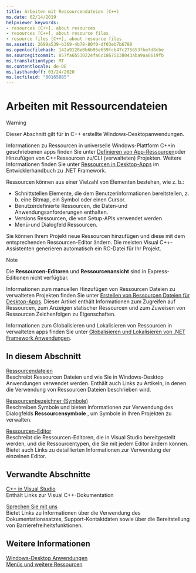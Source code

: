 ```yaml
---
title: Arbeiten mit Ressourcendateien (C++)
ms.date: 02/14/2019
helpviewer_keywords:
- resources [C++], about resources
- resources [C++], about resource files
- resource files [C++], about resource files
ms.assetid: 2699a539-b369-4b78-80f0-df03eb7b6780
ms.openlocfilehash: 142a9120e0b6b95e659fcb47c275653fbefd8cbe
ms.sourcegitcommit: 857fa6b530224fa6c18675138043aba9aa0619fb
ms.translationtype: MT
ms.contentlocale: de-DE
ms.lasthandoff: 03/24/2020
ms.locfileid: "80165885"
---
```

# <a name="working-with-resource-files"></a>Arbeiten mit Ressourcendateien

> [!WARNING]
> Dieser Abschnitt gilt für in C++ erstellte Windows-Desktopanwendungen.
>
> Informationen zu Ressourcen in universelle Windows-Plattform C++in geschriebenen apps finden Sie unter [Definieren von App-Ressourcen](/windows/uwp/app-resources/)oder Hinzufügen von C++Ressourcen zu/CLI (verwalteten) Projekten. Weitere Informationen finden Sie unter [Ressourcen in Desktop-Apps](/dotnet/framework/resources/index) im Entwicklerhandbuch zu .NET Framework.

Ressourcen können aus einer Vielzahl von Elementen bestehen, wie z. b.:

- Schnittstellen Elemente, die dem Benutzerinformationen bereitstellen, z. b. eine Bitmap, ein Symbol oder einen Cursor.
- Benutzerdefinierte Ressourcen, die Daten-und Anwendungsanforderungen enthalten.
- Versions Ressourcen, die von Setup-APIs verwendet werden.
- Menü-und Dialogfeld Ressourcen.

Sie können Ihrem Projekt neue Ressourcen hinzufügen und diese mit dem entsprechenden Ressourcen-Editor ändern. Die meisten Visual C++-Assistenten generieren automatisch ein RC-Datei für Ihr Projekt.

> [!NOTE]
> Die **Ressourcen-Editoren** und **Ressourcenansicht** sind in Express-Editionen nicht verfügbar.

Informationen zum manuellen Hinzufügen von Ressourcen Dateien zu verwalteten Projekten finden Sie unter [Erstellen von Ressourcen Dateien für Desktop-Apps](/dotnet/framework/resources/creating-resource-files-for-desktop-apps). Dieser Artikel enthält Informationen zum Zugreifen auf Ressourcen, zum Anzeigen statischer Ressourcen und zum Zuweisen von Ressourcen Zeichenfolgen zu Eigenschaften.

Informationen zum Globalisieren und Lokalisieren von Ressourcen in verwalteten apps finden Sie unter [Globalisieren und Lokalisieren von .NET Framework Anwendungen](/dotnet/standard/globalization-localization/index).

## <a name="in-this-section"></a>In diesem Abschnitt

[Ressourcendateien](../windows/resource-files-visual-studio.md)<br/>
Beschreibt Ressourcen Dateien und wie Sie in Windows-Desktop Anwendungen verwendet werden. Enthält auch Links zu Artikeln, in denen die Verwendung von Ressourcen Dateien beschrieben wird.

[Ressourcenbezeichner (Symbole)](../windows/symbols-resource-identifiers.md)<br/>
Beschreiben Symbole und bieten Informationen zur Verwendung des Dialogfelds **Ressourcensymbole** , um Symbole in Ihren Projekten zu verwalten.

[Ressourcen-Editor](../windows/resource-editors.md)<br/>
Beschreibt die Ressourcen-Editoren, die in Visual Studio bereitgestellt werden, und die Ressourcentypen, die Sie mit jedem Editor ändern können. Bietet auch Links zu detaillierten Informationen zur Verwendung der einzelnen Editor.

## <a name="related-sections"></a>Verwandte Abschnitte

[C++ in Visual Studio](../overview/visual-cpp-in-visual-studio.md)<br/>
Enthält Links zur Visual C++-Dokumentation

[Sprechen Sie mit uns](/visualstudio/ide/talk-to-us)<br/>
Bietet Links zu Informationen über die Verwendung des Dokumentationssatzes, Support-Kontaktdaten sowie über die Bereitstellung von Barrierefreiheitsfunktionen.

## <a name="see-also"></a>Weitere Informationen

[Windows-Desktop Anwendungen](../windows/windows-desktop-applications-cpp.md)<br/>
[Menüs und weitere Ressourcen](/windows/win32/menurc/resources)

